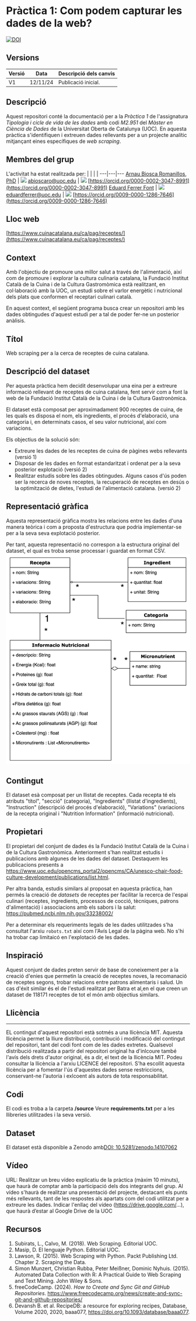 # Pràctica 1: Com podem capturar les dades de la web?
[![DOI](https://zenodo.org/badge/DOI/10.5281/zenodo.14107063.svg)](https://doi.org/10.5281/zenodo.14107063)

## Versions
Versió|Data|Descripció dels canvis
-|-|-
V1|12/11/24|Publicació inicial.

## Descripció
Aquest repositori conté la documentació per a la *Pràctica 1* de l'assignatura *Tipologia i cicle de vida de les dades* amb codi *M2.951* del *Màster en Ciència de Dades* de la Universitat Oberta de Catalunya (UOC).
En aquesta pràctica s'identifiquen i extreuen dades rellevants per a un projecte analític mitjançant eines específiques de *web scraping*.

## Membres del grup
L'activitat ha estat realitzada per:
| | | |
---|---|---
[Arnau Biosca Romanillos, PhD](https://www.linkedin.com/in/naubiosca/) | <img href="mailto:abioscaro@uoc.edu" src="https://www.uoc.edu/etc.clientlibs/uoc-common/clientlibs/clientlib-site/resources/images/favicons/favicon-32x32.png" width="16"> [abioscaro@uoc.edu](mailto:abioscaro@uoc.edu) | <img href="https://orcid.org/0000-0002-3047-8991" src="https://orcid.org/assets/vectors/orcid.logo.icon.svg" width="16"> [https://orcid.org/0000-0002-3047-8991](https://orcid.org/0000-0002-3047-8991)
[Eduard Ferrer Font](https://www.linkedin.com/in/eduard-ferrer-font/) | <img href="mailto:eduardferrer@uoc.edu" src="https://www.uoc.edu/etc.clientlibs/uoc-common/clientlibs/clientlib-site/resources/images/favicons/favicon-32x32.png" width="16"> [eduardferrer@uoc.edu](mailto:eduardferrer@uoc.edu) | <img href="https://orcid.org/0009-0000-1286-7646" src="https://orcid.org/assets/vectors/orcid.logo.icon.svg" width="16"> [https://orcid.org/0009-0000-1286-7646](https://orcid.org/0009-0000-1286-7646)


## Lloc web

[https://www.cuinacatalana.eu/ca/pag/receptes/](https://www.cuinacatalana.eu/ca/pag/receptes/)

## Context
Amb l'objectiu de promoure una millor salut a través de l'alimentació, així com de promoure i explorar la cultura culinaria catalana, la Fundació Institut Català de la Cuina i de la Cultura Gastromòmica està realitzant, en col·laboració amb la UOC, un estudi sobre el varlor energètic i nutricional dels plats que conformen el receptari culinari català.

En aquest context, el següent programa busca crear un repositori amb les dades obtingudes d'aquest estudi per a tal de poder fer-ne un posterior anàlisis.

## Títol
Web scraping per a la cerca de receptes de cuina catalana.

## Descripció del dataset
Per aquesta pràctica hem decidit desenvolupar una eina per a extreure informació rellevant de receptes de cuina catalana, fent servir com a font la web de la Fundació Institut Català de la Cuina i de la Cultura Gastronòmica.

El dataset està composat per aproximadament 900 receptes de cuina, de les quals es disposa el nom, els ingredients, el procés d'elaboració, una categoria i, en determinats casos, el seu valor nutricional, així com variacions.

Els objectius de la solució són:
- Extreure les dades de les receptes de cuina de pàgines webs rellevants (versió 1)
- Disposar de les dades en format estandaritzat i ordenat per a la seva posterior explotació (versió 2)
- Realitzar estudis sobre les dades obtingudes. Alguns casos d'ús poden ser la recerca de noves receptes, la recuperació de receptes en desús o la optimització de dietes, l'estudi de l'alimentació catalana. (versió 2)

## Representació gràfica
Aquesta representació gràfica mostra les relacions entre les dades d'una manera teòrica i com a proposta d'estructura que podria implementar-se per a la seva seva explotació posterior.

Per tant, aquesta representació no correspon a la estructura original del dataset, el qual es troba sense processar i guardat en format CSV.
![img.png](img.png)

## Contingut
El dataset esà composat per un llistat de receptes. Cada recepta té els atributs "títol", "secció" (categoria), "Ingredients" (llistat d'ingredients), "Instruction" (descripció del procés d'elaboració), "Variations" (variacions de la recepta original i "Nutrition Information" (informació nutricional).

## Propietari
El propietari del conjunt de dades és la Fundació Institut Català de la Cuina i de la Cultura Gastronòmica. Anteriorment s'han realitzat estudis i publicacions amb algunes de les dades del dataset. Destaquem les publicacions presents a https://www.uoc.edu/opencms_portal2/opencms/CA/unesco-chair-food-culture-development/publications/list.html.

Per altra banda, estudis similars al proposat en aquesta pràctica, han permés la creació de *datasets* de receptes per facilitar la recerca de l'espai culinari (receptes, ingredients, processos de cocció, tècniques, patrons d'alimentació) i associacions amb els sabors i la salut: https://pubmed.ncbi.nlm.nih.gov/33238002/

Per a determinar els requeriments legals de les dades utilitzades s'ha consultat l'arxiu `robots.txt` així com l'Avís Legal de la pàgina web. No s'hi ha trobar cap limitaicó en l'explotació de les dades.

## Inspiració
Aquest conjunt de dades preten servir de base de coneixement per a la creació d'enies que permetin la creació de receptes noves, la recomanació de receptes segons, trobar relacions entre patrons alimentaris i salud. Un cas d'éxit similar és el de l'estudi realitzat per Batra et al,en el que creen un dataset de 118171 receptes de tot el món amb objectius similars.
## Llicència

*** 
EL contingut d'aquest repositori està sotmés a una llicència MIT. Aquesta llicència permet la lliure distribució, contribució i modificació del contingut del repositori, tant del codi font com de les dades extretes.
Qualsevol distribució realitzada a partir del repositori original ha d'inlcoure també l'avís dels drets d'autor original, és a dir, el text de la llicència MIT. Podeu consultar la llicència a l'arxiu LICENCE del repositori.
S'ha escollit aquesta llicència per a fomentar l'ús d'aquestes dades sense restriccions, conservant-ne l'autoria i exlcoent als autors de tota responsabilitat.

## Codi

El codi es troba a la carpeta **/source**
Veure **requirements.txt** per a les llibreries utilitzades i la seva versió.


## Dataset
El dataset està disponible a Zenodo amb[DOI: 10.5281/zenodo.14107062](https://zenodo.org/records/14107063)

## Vídeo
URL: 
Realitzar un breu vídeo explicatiu de la pràctica (màxim 10 minuts), que haurà de comptar amb la participació dels dos integrants del grup. Al vídeo s'haurà de realitzar una presentació del projecte, destacant els punts més rellevants, tant de les respostes als apartats com del codi utilitzat per a extreure les dades. Indicar l'enllaç del vídeo (https://drive.google.com/...), que haurà d’estar al Google Drive de la UOC


## Recursos
1. Subirats, L., Calvo, M. (2018). Web Scraping. Editorial UOC.
2. Masip, D. El lenguaje Python. Editorial UOC.
3. Lawson, R. (2015). Web Scraping with Python. Packt Publishing Ltd. Chapter 2. Scraping the Data.
4. Simon Munzert, Christian Rubba, Peter Meißner, Dominic Nyhuis. (2015). Automated Data Collection with R: A Practical Guide to Web Scraping and Text Mining. John Wiley & Sons.
5. freeCodeCamp. (2024). *How to Create and Sync Git and GitHub Repositories*. https://www.freecodecamp.org/news/create-and-sync-git-and-github-repositories/
7. Devansh B. et al. RecipeDB: a resource for exploring recipes, Database, Volume 2020, 2020, baaa077, https://doi.org/10.1093/database/baaa077.
